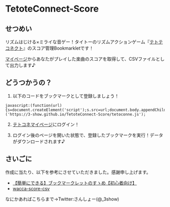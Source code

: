 # TetoteConnect-Score

## せつめい

リズムはじける×ミライな音ゲー！タイトーのリズムアクションゲーム『[テトテコネクト](https://tetoteconnect.jp/)』のスコア管理Bookmarkletです！

[マイページ](https://mypage2.tetoteconnect.jp/)からあなたがプレイした楽曲のスコアを取得して、CSVファイルとして出力します♪

## どうつかうの？

1. 以下のコードをブックマークとして登録しましょう！

```
javascript:(function(url){s=document.createElement('script');s.src=url;document.body.appendChild(s);})('https://3-show.github.io/TetoteConnect-Score/tetoconne.js');
```

2. [テトコネマイページ](https://mypage2.tetoteconnect.jp/)にログイン！

3. ログイン後のページを開いた状態で、登録したブックマークを実行！データがダウンロードされます♪

## さいごに

作成に当たり、以下を参考にさせていただきました。感謝申し上げます。
- [【簡単にできる】ブックマークレットのすゝめ【初心者向け】](https://qiita.com/len_crow/items/189603f2c5f462bb670c)
- [wacca-score-csv](https://github.com/saezurucrow/wacca-score-csv/blob/master/README/wacca-score-csv-readme.md)

なにかあればこちらまで→Twitter:さんしょー(@_3show)
